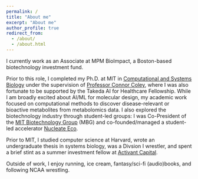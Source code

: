 ```yaml
---
permalink: /
title: "About me"
excerpt: "About me"
author_profile: true
redirect_from: 
  - /about/
  - /about.html
---
```


I currently work as an Associate at MPM BioImpact, a Boston-based biotechnology investment fund. 

Prior to this role, I completed my Ph.D. at MIT in [Computational and Systems Biology](https://csbphd.mit.edu/welcome-mit-computational-and-systems-biology-phd-program-csb) under the supervision of [Professor Connor Coley](https://coley.mit.edu/), where I was also fortunate to be supported by the Takeda AI for Healthcare Fellowship. While I am broadly excited about AI/ML for molecular design, my academic work focused on computational methods to discover disease-relevant or bioactive metabolites from metabolomics data. I also explored the biotechnology industry through student-led groups: I was Co-President of the [MIT Biotechnology Group](https://biotech.mit.edu/) (MBG) and co-founded/managed a
student-led accelerator [Nucleate Eco](https://nucleate.xyz/activator/). 

Prior to MIT, I studied computer science at Harvard, wrote an undergraduate thesis in systems biology, was a Divsion I wrestler, and spent a brief stint as a summer investment fellow at
[Activant Capital](https://www.activantcapital.com/).

Outside of work, I enjoy running, ice cream, fantasy/sci-fi (audio)books, and following NCAA wrestling.
